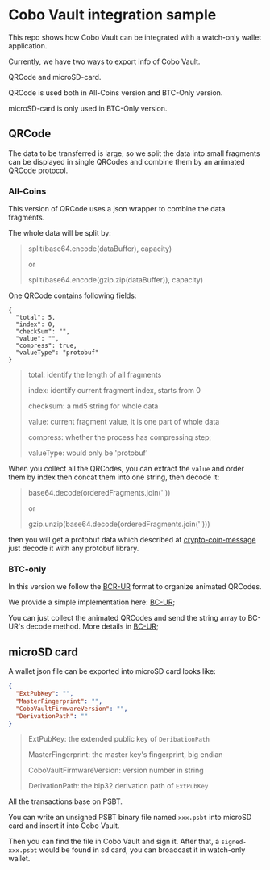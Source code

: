 # Cobo Vault integration sample
This repo shows how Cobo Vault can be integrated with a watch-only wallet application. 

Currently, we have two ways to export info of Cobo Vault.

QRCode and microSD-card.

QRCode is used both in All-Coins version and BTC-Only version. 

microSD-card is only used in BTC-Only version.

## QRCode
The data to be transferred is large, 
so we split the data into small fragments can be displayed in single QRCodes 
and combine them by an animated QRCode protocol. 

### All-Coins
This version of QRCode uses a json wrapper to combine the data fragments.

The whole data will be split by:
>split(base64.encode(dataBuffer), capacity)
> 
>or
>
>split(base64.encode(gzip.zip(dataBuffer)), capacity)

One QRCode contains following fields:

```
{
  "total": 5,
  "index": 0,
  "checkSum": "",
  "value": "",
  "compress": true,
  "valueType": "protobuf" 
}
```


>total: identify the length of all fragments
>
>index: identify current fragment index, starts from 0
>
>checksum: a md5 string for whole data
>
>value: current fragment value, it is one part of whole data
>
>compress: whether the process has compressing step;
>
>valueType: would only be 'protobuf'
 

When you collect all the QRCodes, you can extract the `value` and order them by index then concat them into one string, then decode it:

> base64.decode(orderedFragments.join(''))
>
> or
>
> gzip.unzip(base64.decode(orderedFragments.join(''))) 

then you will get a protobuf data which described at [crypto-coin-message](https://github.com/CoboVault/crypto-coin-message-protocol)
just decode it with any protobuf library.

### BTC-only

In this version we follow the [BCR-UR](https://github.com/BlockchainCommons/Research/blob/master/papers/bcr-2020-005-ur.md) format to organize animated QRCodes.

We provide a simple implementation here: [BC-UR](https://github.com/CoboVault/cobo-vault-blockchain-base/tree/master/packages/bc-ur);

You can just collect the animated QRCodes and send the string array to BC-UR's decode method. More details in [BC-UR](https://github.com/CoboVault/cobo-vault-blockchain-base/tree/master/packages/bc-ur);


## microSD card

A wallet json file can be exported into microSD card looks like: 

```json
{
  "ExtPubKey": "",
  "MasterFingerprint": "",
  "CoboVaultFirmwareVersion": "",
  "DerivationPath": ""
}
```
> ExtPubKey: the extended public key of `DeribationPath`
> 
> MasterFingerprint: the master key's fingerprint, big endian
>
> CoboVaultFirmwareVersion: version number in string
>
> DerivationPath: the bip32 derivation path of `ExtPubKey`

All the transactions base on PSBT.

You can write an unsigned PSBT binary file named `xxx.psbt` into microSD card and insert it into Cobo Vault.

Then you can find the file in Cobo Vault and sign it. After that, a `signed-xxx.psbt` would be found in sd card, you can broadcast it in watch-only wallet.  
